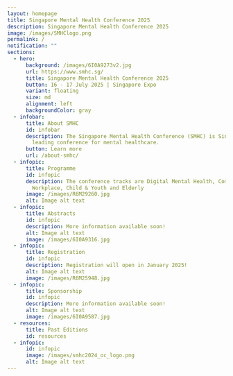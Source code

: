 ```yaml
---
layout: homepage
title: Singapore Mental Health Conference 2025
description: Singapore Mental Health Conference 2025
image: /images/SMHClogo.png
permalink: /
notification: ""
sections:
  - hero:
      background: /images/6I0A9273v2.jpg
      url: https://www.smhc.sg/
      title: Singapore Mental Health Conference 2025
      button: 16 - 17 July 2025 | Singapore Expo
      variant: floating
      size: md
      alignment: left
      backgroundColor: gray
  - infobar:
      title: About SMHC
      id: infobar
      description: The Singapore Mental Health Conference (SMHC) is Singapore's
        leading conference for mental healthcare.
      button: Learn more
      url: /about-smhc/
  - infopic:
      title: Programme
      id: infopic
      description: The conference tracks are Digital Mental Health, Community &
        Workplace, Child & Youth and Elderly
      image: /images/R6M29260.jpg
      alt: Image alt text
  - infopic:
      title: Abstracts
      id: infopic
      description: More information available soon!
      alt: Image alt text
      image: /images/6I0A9316.jpg
  - infopic:
      title: Registration
      id: infopic
      description: Registration will open in January 2025!
      alt: Image alt text
      image: /images/R6M25948.jpg
  - infopic:
      title: Sponsorship
      id: infopic
      description: More information available soon!
      alt: Image alt text
      image: /images/6I0A9587.jpg
  - resources:
      title: Past Editions
      id: resources
  - infopic:
      id: infopic
      image: /images/smhc2024_oc_logo.png
      alt: Image alt text
---
```

